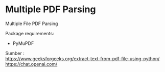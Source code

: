 # Multiple PDF Parsing
Multiple File PDF Parsing

Package requirements:  
- PyMuPDF

Sumber :  
https://www.geeksforgeeks.org/extract-text-from-pdf-file-using-python/  
https://chat.openai.com/
